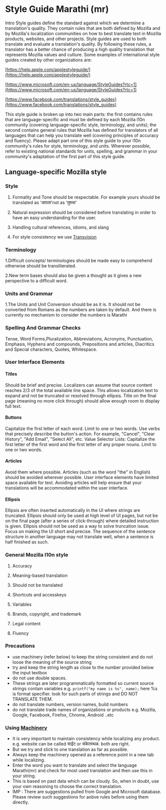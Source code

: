 # Style Guide Marathi (mr)

Intro Style guides define the standard against which we determine a translation's quality. They contain rules that are both defined by Mozilla and by Mozilla's localization communities on how to best translate text in Mozilla products, websites, and other projects. Style guides are used to both translate and evaluate a translation's quality. By following these rules, a translator has a better chance of producing a high quality translation that represents Mozilla values and culture. Some examples of international style guides created by other organizations are:

[https://help.apple.com/applestyleguide/](https://help.apple.com/applestyleguide/)

[https://www.microsoft.com/en-us/language/StyleGuides?rtc=1](https://www.microsoft.com/en-us/language/StyleGuides?rtc=1)

[https://www.facebook.com/translations/style_guides](https://www.facebook.com/translations/style_guides)

This style guide is broken up into two main parts: the first contains rules that are language-specific and must be defined by each Mozilla l10n community (covering language-specific style, terminology, and units); the second contains general rules that Mozilla has defined for translators of all languages that can help you translate well (covering principles of accuracy and fluency). Please adapt part one of this style guide to your l10n community's rules for style, terminology, and units. Wherever possible, refer to existing national standards for units, spelling, and grammar in your community's adaptation of the first part of this style guide.

## Language-specific Mozilla style

### Style

1. Formality and Tone should be respectable. For example yours should be translated as ‘आपला’not as ‘तुमचा’

2. Natural expression should be considered before translating in order to have an easy understanding for the user.

3. Handling cultural references, idioms, and slang

4. For style consistency we use [Transvision](https://transvision.mozfr.org/)

### Terminology

1.Difficult concepts/ terminologies should be made easy to comprehend otherwise should be transliterated.

2.New term bases should also be given a thought as it gives a new perspective to a difficult word.

### Units and Grammar

1.The Units and Unit Conversion should be as it is. It should not be converted from Romans as the numbers are taken by default. And there is currently no mechanism to consider the numbers is Marathi

### Spelling And Grammar Checks

Tense, Word Forms,Pluralization, Abbreviations, Acronyms, Punctuation, Emphasis, Hyphens and compounds, Prepositions and articles, Diacritics and Special characters, Quotes, Whitespace.

### User Interface Elements

#### Titles

Should be brief and precise. Localizers can assume that source content reaches 2/3 of the total available line space. This allows localization text to expand and not be truncated or resolved through ellipsis. Title on the final page (meaning no more click through) should allow enough room to display full text.

#### Buttons

Capitalize the first letter of each word. Limit to one or two words. Use verbs that precisely describe the button's action. For example, "Cancel", "Clear History", "Add Email", "Select All", etc. Value Selector Lists: Capitalize the first letter of the first word and the first letter of any proper nouns. Limit to one or two words.

#### Articles

Avoid them where possible. Articles (such as the word "the" in English) should be avoided wherever possible. User interface elements have limited space available for text. Avoiding articles will help ensure that your translations will be accommodated within the user interface.

#### Ellipsis

Ellipsis are often inserted automatically in the UI where strings are truncated. Ellipsis should only be used at high level of UI pages, but not be on the final page (after a series of click-through) where detailed instruction is given. Ellipsis should not be used as a way to solve truncation issue. Focus on making the UI short and precise. The sequence of the sentence structure in another language may not translate well, when a sentence is half finished as such.

### General Mozilla l10n style

1. Accuracy

2. Meaning-based translation

3. Should not be translated

4. Shortcuts and accesskeys

5. Variables

6. Brands, copyright, and trademark

7. Legal content

8. Fluency

### Precautions

* use machinery (refer below) to keep the string consistent and do not loose the meaning of the source string
* try and keep the string length as close to the number provided below the input textbox
* do not use double spaces.
* These strings are later programmatically formatted so current source strings contain variables
e.g. ```printf("my name is %s", name);``` here %s is format specifier. look for such parts of strings and DO NOT TRANSLATE THEM.
* do not translate numbers, version names, build numbers
* do not translate trade names of organizations or products e.g. Mozilla, Google, Facebook, Firefox, Chrome, Android ..etc

### Using [Machinery](https://pontoon.mozilla.org/machinery/)

* It is very important to maintain consistency while localizing any product. e.g. website can be called साईट or संकेतस्थळ. both are right.
* But we try and stick to one translation as far as possible.
* Always keep the machinery opened as a reference point in a new tab while localizing.
* Enter the word you want to translate and select the language Marathi(mr) and check for most used translation and then use this in your string.
* This is based on past data which can be cloudy. So, when in doubt, use your own reasoning to choose the correct translation.
* IMP : There are suggestions pulled from Google and Microsoft database. Please review such suggestions for aobve rules before using them directly.